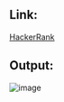 ## Link:
[HackerRank](https://www.hackerrank.com/challenges/sql-projects/problem?isFullScreen=true)

## Output:
![image](https://github.com/user-attachments/assets/51c339e8-ae4f-4a7a-87d2-1f7eed2f2093)
